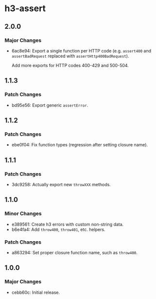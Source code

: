 # h3-assert

## 2.0.0

### Major Changes

- 6ac8e94: Export a single function per HTTP code (e.g. `assert400` and `assertBadRequest` replaced with `assertHttp400BadRequest`).

  Add more exports for HTTP codes 400-429 and 500-504.

## 1.1.3

### Patch Changes

- bd95e56: Export generic `assertError`.

## 1.1.2

### Patch Changes

- ebe0f04: Fix function types (regression after setting closure name).

## 1.1.1

### Patch Changes

- 3dc9258: Actually export new `throwXXX` methods.

## 1.1.0

### Minor Changes

- e389561: Create h3 errors with custom non-string data.
- b6e4fa4: Add `throw400`, `throw401`, etc. helpers.

### Patch Changes

- a863294: Set proper closure function name, such as `throw400`.

## 1.0.0

### Major Changes

- cebb60c: Initial release.
